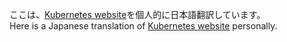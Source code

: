 
ここは、[Kubernetes website](https://github.com/kubernetes/website)を個人的に日本語翻訳しています。  
Here is a Japanese translation of [Kubernetes website](https://github.com/kubernetes/website) personally.
